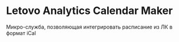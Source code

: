 <h1>Letovo Analytics Calendar Maker</h1>

Микро-служба, позволяющая интегрировать расписание из ЛК в формат iCal
